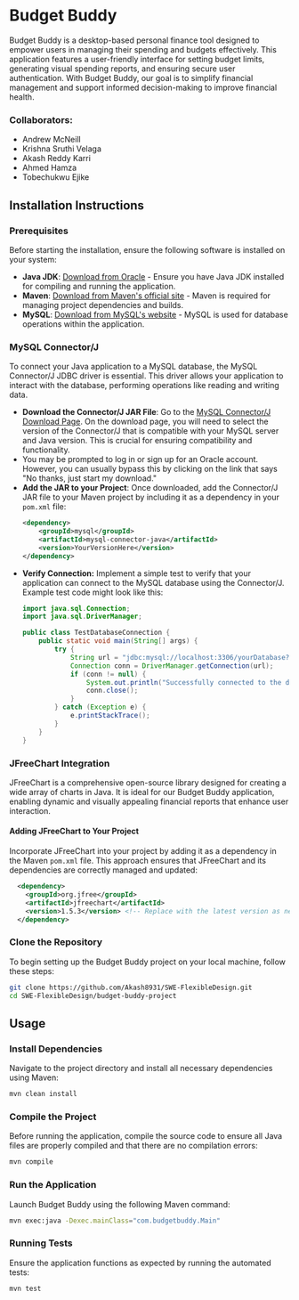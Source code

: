 # Budget Buddy
Budget Buddy is a desktop-based personal finance tool designed to empower users in managing their spending and budgets effectively. This application features a user-friendly interface for setting budget limits, generating visual spending reports, and ensuring secure user authentication. With Budget Buddy, our goal is to simplify financial management and support informed decision-making to improve financial health.

### Collaborators:
- Andrew McNeill
- Krishna Sruthi Velaga
- Akash Reddy Karri
- Ahmed Hamza
- Tobechukwu Ejike

## Installation Instructions

### Prerequisites
Before starting the installation, ensure the following software is installed on your system:
- **Java JDK**: [Download from Oracle](https://www.oracle.com/java/technologies/javase-jdk11-downloads.html) - Ensure you have Java JDK installed for compiling and running the application.
- **Maven**: [Download from Maven's official site](https://maven.apache.org/download.cgi) - Maven is required for managing project dependencies and builds.
- **MySQL**: [Download from MySQL's website](https://dev.mysql.com/downloads/mysql/) - MySQL is used for database operations within the application.

### MySQL Connector/J
To connect your Java application to a MySQL database, the MySQL Connector/J JDBC driver is essential. This driver allows your application to interact with the database, performing operations like reading and writing data.

- **Download the Connector/J JAR File**: Go to the [MySQL Connector/J Download Page](https://dev.mysql.com/downloads/connector/j/). On the download page, you will need to select the version of the Connector/J that is compatible with your MySQL server and Java version. This is crucial for ensuring compatibility and functionality.
- You may be prompted to log in or sign up for an Oracle account. However, you can usually bypass this by clicking on the link that says "No thanks, just start my download."
- **Add the JAR to your Project**: Once downloaded, add the Connector/J JAR file to your Maven project by including it as a dependency in your `pom.xml` file:
  ```xml
  <dependency>
      <groupId>mysql</groupId>
      <artifactId>mysql-connector-java</artifactId>
      <version>YourVersionHere</version>
  </dependency>
- **Verify Connection:** Implement a simple test to verify that your application can connect to the MySQL database using the Connector/J. Example test code might look like this:
   ```java
   import java.sql.Connection;
   import java.sql.DriverManager;

   public class TestDatabaseConnection {
       public static void main(String[] args) {
           try {
               String url = "jdbc:mysql://localhost:3306/yourDatabase?user=yourUsername&password=yourPassword";
               Connection conn = DriverManager.getConnection(url);
               if (conn != null) {
                   System.out.println("Successfully connected to the database.");
                   conn.close();
               }
           } catch (Exception e) {
               e.printStackTrace();
           }
       }
   }
### JFreeChart Integration
JFreeChart is a comprehensive open-source library designed for creating a wide array of charts in Java. It is ideal for our Budget Buddy application, enabling dynamic and visually appealing financial reports that enhance user interaction.

#### Adding JFreeChart to Your Project
Incorporate JFreeChart into your project by adding it as a dependency in the Maven `pom.xml` file. This approach ensures that JFreeChart and its dependencies are correctly managed and updated:

```xml
  <dependency>
    <groupId>org.jfree</groupId>
    <artifactId>jfreechart</artifactId>
    <version>1.5.3</version> <!-- Replace with the latest version as needed -->
  </dependency>
```
### Clone the Repository
To begin setting up the Budget Buddy project on your local machine, follow these steps:
```bash
git clone https://github.com/Akash8931/SWE-FlexibleDesign.git
cd SWE-FlexibleDesign/budget-buddy-project
```
## Usage

### Install Dependencies
Navigate to the project directory and install all necessary dependencies using Maven:
```bash
mvn clean install
```
### Compile the Project
Before running the application, compile the source code to ensure all Java files are properly compiled and that there are no compilation errors:

```bash
mvn compile
```
### Run the Application
Launch Budget Buddy using the following Maven command:
```bash
mvn exec:java -Dexec.mainClass="com.budgetbuddy.Main"
```
### Running Tests
Ensure the application functions as expected by running the automated tests:
```bash
mvn test
```

